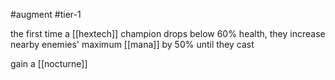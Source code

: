 #augment 
#tier-1 

the first time a [[hextech]] champion drops below 60% health, they increase nearby enemies' maximum [[mana]] by 50% until they cast

gain a [[nocturne]]